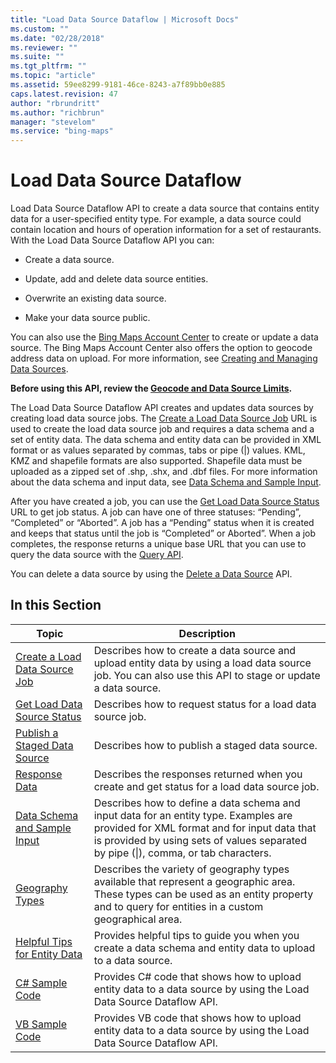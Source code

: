 ```yaml
---
title: "Load Data Source Dataflow | Microsoft Docs"
ms.custom: ""
ms.date: "02/28/2018"
ms.reviewer: ""
ms.suite: ""
ms.tgt_pltfrm: ""
ms.topic: "article"
ms.assetid: 59ee8299-9181-46ce-8243-a7f89bb0e885
caps.latest.revision: 47
author: "rbrundritt"
ms.author: "richbrun"
manager: "stevelom"
ms.service: "bing-maps"
---
```

# Load Data Source Dataflow
Load Data Source Dataflow API to create a data source that contains entity data for a user-specified entity type. For example, a data source could contain location and hours of operation information for a set of restaurants. With the Load Data Source Dataflow API you can:  
  
-   Create a data source.  
  
-   Update, add and delete data source entities.  
  
-   Overwrite an existing data source.  
  
-   Make your data source public.  
  
 You can also use the [Bing Maps Account Center](https://www.bingmapsportal.com) to create or update a data source. The Bing Maps Account Center also offers the option to geocode address data on upload. For more information, see [Creating and Managing Data Sources](https://msdn.microsoft.com/library/hh698204.aspx).  
  
 **Before using this API, review the [Geocode and Data Source Limits](../../geocode-and-data-source-limits.md).**  
  
 The Load Data Source Dataflow API creates and updates data sources by creating load data source jobs. The [Create a Load Data Source Job](../../data-source-management-api/load-data-source-dataflow/create-a-load-data-source-job-and-input-entity-data.md) URL is used to create the load data source job and requires a data schema and a set of entity data. The data schema and entity data can be provided in XML format or as values separated by commas, tabs or pipe (&#124;) values. KML, KMZ and shapefile formats are also supported. Shapefile data must be uploaded as a zipped set of .shp, .shx, and .dbf files. For more information about the data schema and input data, see [Data Schema and Sample Input](../../data-source-management-api/load-data-source-dataflow/load-data-source-data-schema-and-sample-input.md).  
  
 After you have created a job, you can use the [Get Load Data Source Status](../../data-source-management-api/load-data-source-dataflow/get-load-data-source-status.md) URL to get job status. A job can have one of three statuses: “Pending”, “Completed” or “Aborted”. A job has a “Pending” status when it is created and keeps that status until the job is “Completed” or Aborted”. When a job completes, the response returns a unique base URL that you can use to query the data source with the [Query API](../../query-api/index.md).  
  
 You can delete a data source by using the [Delete a Data Source](../../data-source-management-api/delete-data-source.md) API.  
  
## In this Section  
  
|Topic|Description|  
|-|-|  
|[Create a Load Data Source Job](../../data-source-management-api/load-data-source-dataflow/create-a-load-data-source-job-and-input-entity-data.md)|Describes how to create a data source and upload entity data by using a load data source job. You can also use this API to stage or update a data source.|  
|[Get Load Data Source Status](../../data-source-management-api/load-data-source-dataflow/get-load-data-source-status.md)|Describes how to request status for a load data source job.|  
|[Publish a Staged Data Source](../../data-source-management-api/load-data-source-dataflow/publish-staged-data-source.md)|Describes how to publish a staged data source.|  
|[Response Data](../../data-source-management-api/load-data-source-dataflow/load-data-source-dataflow-response-description.md)|Describes the responses returned when you create and get status for a load data source job.|  
|[Data Schema and Sample Input](../../data-source-management-api/load-data-source-dataflow/load-data-source-data-schema-and-sample-input.md)|Describes how to define a data schema and input data for an entity type. Examples are provided for XML format and for input data that is provided by using sets of values separated by pipe (&#124;), comma, or tab characters.|  
|[Geography Types](../../data-source-management-api/load-data-source-dataflow/geography-types.md)|Describes the variety of geography types available that represent a geographic area. These types can be used as an entity property and to query for entities in a custom geographical area.|  
|[Helpful Tips for Entity Data](../../data-source-management-api/load-data-source-dataflow/helpful-tips-for-entity-data.md)|Provides helpful tips to guide you when you create a data schema and entity data to upload to a data source.|  
|[C# Sample Code](../../data-source-management-api/load-data-source-dataflow/load-data-source-dataflow-sample-code-csharp.md)|Provides C# code that shows how to upload entity data to a data source by using the Load Data Source Dataflow API.|  
|[VB Sample Code](../../data-source-management-api/load-data-source-dataflow/load-data-source-dataflow-sample-code-vb.md)|Provides VB code that shows how to upload entity data to a data source by using the Load Data Source Dataflow API.|